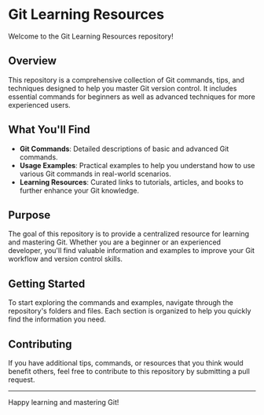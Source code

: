 # Git Learning Resources

Welcome to the Git Learning Resources repository!

## Overview

This repository is a comprehensive collection of Git commands, tips, and techniques designed to help you master Git version control. It includes essential commands for beginners as well as advanced techniques for more experienced users.

## What You'll Find

- **Git Commands**: Detailed descriptions of basic and advanced Git commands.
- **Usage Examples**: Practical examples to help you understand how to use various Git commands in real-world scenarios.
- **Learning Resources**: Curated links to tutorials, articles, and books to further enhance your Git knowledge.

## Purpose

The goal of this repository is to provide a centralized resource for learning and mastering Git. Whether you are a beginner or an experienced developer, you'll find valuable information and examples to improve your Git workflow and version control skills.

## Getting Started

To start exploring the commands and examples, navigate through the repository's folders and files. Each section is organized to help you quickly find the information you need.

## Contributing

If you have additional tips, commands, or resources that you think would benefit others, feel free to contribute to this repository by submitting a pull request.

---

Happy learning and mastering Git!
